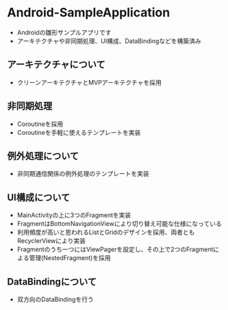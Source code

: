 # Android-SampleApplication
 - Androidの雛形サンプルアプリです
 - アーキテクチャや非同期処理、UI構成、DataBindingなどを構築済み
 
## アーキテクチャについて
  - クリーンアーキテクチャとMVPアーキテクチャを採用
  
## 非同期処理
  - Coroutineを採用
  - Coroutineを手軽に使えるテンプレートを実装
  
## 例外処理について
  - 非同期通信関係の例外処理のテンプレートを実装
  
## UI構成について
  - MainActivityの上に3つのFragmentを実装
  - FragmentはBottomNavigationViewにより切り替え可能な仕様になっている
  - 利用頻度が高いと思われるListとGridのデザインを採用、両者ともRecyclerViewにより実装
  - Fragmentのうち一つにはViewPagerを設定し、その上で2つのFragmentによる管理(NestedFragment)を採用
  
## DataBindingについて
  - 双方向のDataBindingを行う
